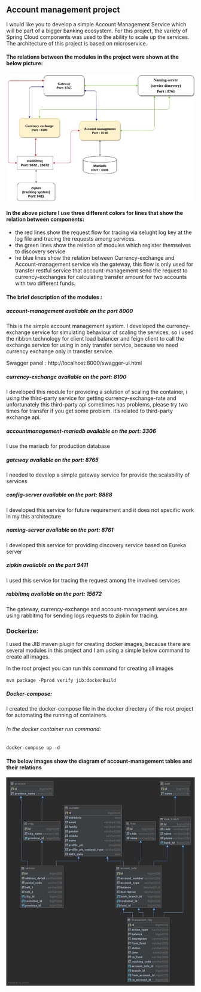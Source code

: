 ## Account management project 

I would like you to develop a simple Account Management Service which will be part of a bigger banking ecosystem. For this project, the variety of Spring Cloud components was used to the ability to scale up the services. The architecture of this project is based on microservice.


#### The relations between the modules in the project were shown at the below picture:

![](https://github.com/masoudazizi/spring-cloud-project/blob/master/Page-1-Image-1.jpg)

#### In the above picture I use three different colors for lines that show the relation between components:
- the red lines show the request flow for tracing via selught log key at the log file and tracing the requests among services.
- the green lines show the relation of modules which register themselves to discovery service
- he blue lines show the relation between Currency-exchange and Account-management service via the gateway, this flow is only used for transfer restful service that account-management send the request to currency-exchanges for calculating transfer amount for two accounts with two different funds.



#### The brief description of the modules :

##### account-management  available on the port 8000

 This is the simple account management system. I developed the currency-exchange service for simulating behaviour of  scaling the services, so i used the ribbon technology for client load balancer and feign client to call the exchange service for using in only transfer service, because we need currency exchange only in transfer service. 

Swagger panel : http://localhost:8000/swagger-ui.html


##### currency-exchange available on the port: 8100
I developed this module for providing a solution of scaling the container, i using the third-party service for getting currency-exchange-rate and unfortunately this third-party api sometimes has problems, please try two times for transfer if you get some problem. it’s related to third-party exchange api.

##### accountmanagement-mariadb available on the port: 3306
I use the mariadb for production database 

##### gateway available on the port: 8765
I needed to develop a simple gateway service for provide the scalability of services 

#####  config-server available on the port: 8888
I developed this service for future requirement and it does not specific work in my this architecture

##### naming-server available on the port: 8761
I developed this service for providing discovery service based on Eureka server

##### zipkin available on the port 9411
I used this service for tracing the request among the involved services

##### rabbitmq available on the port: 15672
The gateway, currency-exchange and account-management services are using rabbitmq for sending logs requests to zipkin for tracing.

### Dockerize:
I used the JIB maven plugin for creating docker images, because there are several modules in this project and I am using a simple below command to create all images.

In the root project you can run this command for creating all images

`mvn package -Pprod verify jib:dockerBuild
`

##### Docker-compose:
I created the docker-compose file in the docker directory of the root project for automating the running of containers.

###### In the docker container run command:
`docker-compose up -d
`

#### The below images show the diagram of account-management tables and their relations

![](https://github.com/masoudazizi/spring-cloud-project/blob/master/Page-4-Image-2.jpg)

